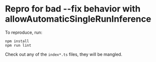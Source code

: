 # Repro for bad --fix behavior with allowAutomaticSingleRunInference

To reproduce, run:

```
npm install
npm run lint
```

Check out any of the `index*.ts` files, they will be mangled.